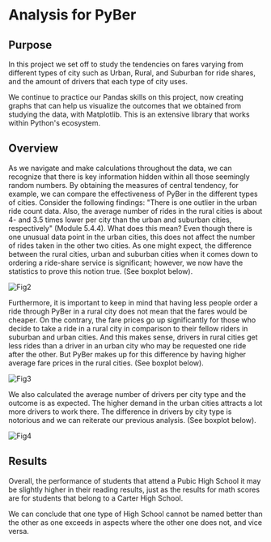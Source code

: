 # Analysis for PyBer

## Purpose

In this project we set off to study the tendencies on fares varying from different types of city such as Urban, Rural, and Suburban for ride shares, and the amount of drivers that each type of city uses.

We continue to practice our Pandas skills on this project, now creating graphs that can help us visualize the outcomes that we obtained from studying the data, with Matplotlib. This is an extensive library that works within Python's ecosystem. 



## Overview

As we navigate and make calculations throughout the data, we can recognize that there is key information hidden within all those seemingly random numbers. By obtaining the measures of central tendency, for example, we can compare the effectiveness of PyBer in the different types of cities. Consider the following findings: "There is one outlier in the urban ride count data. Also, the average number of rides in the rural cities is about 4- and 3.5 times lower per city than the urban and suburban cities, respectively" (Module 5.4.4). What does this mean? Even though there is one unusual data point in the urban cities, this does not affect the number of rides taken in the other two cities. As one might expect, the difference between the rural cities, urban and suburban cities when it comes down to ordering a ride-share service is significant; however, we now have the statistics to prove this notion true. (See boxplot below).


![Fig2](https://user-images.githubusercontent.com/111472338/198165401-5060a3a0-a784-40e2-a815-95ea42d4e8d0.png)

Furthermore, it is important to keep in mind that having less people order a ride through PyBer in a rural city does not mean that the fares would be cheaper. On the contrary, the fare prices go up significantly for those who decide to take a ride in a rural city in comparison to their fellow riders in suburban and urban cities. And this makes sense, drivers in rural cities get less rides than a driver in an urban city who may be requested one ride after the other. But PyBer makes up for this difference by having higher average fare prices in the rural cities. (See boxplot below).


![Fig3](https://user-images.githubusercontent.com/111472338/198166489-33e4543e-f545-406a-8b5b-1bd66d7fea42.png)

We also calculated the average number of drivers per city type and the outcome is as expected. The higher demand in the urban cities attracts a lot more drivers to work there. The difference in drivers by city type is notorious and we can reiterate our previous analysis. (See boxplot below).

![Fig4](https://user-images.githubusercontent.com/111472338/198167211-cec8aec0-b2a8-4fe7-99fd-0b2ed2335485.png)


## Results
Overall, the performance of students that attend a Pubic High School it may be slightly higher in their reading results, just as the results for math scores are for students that belong to a Carter High School.

We can conclude that one type of High School cannot be named better than the other as one exceeds in aspects where the other one does not, and vice versa.
